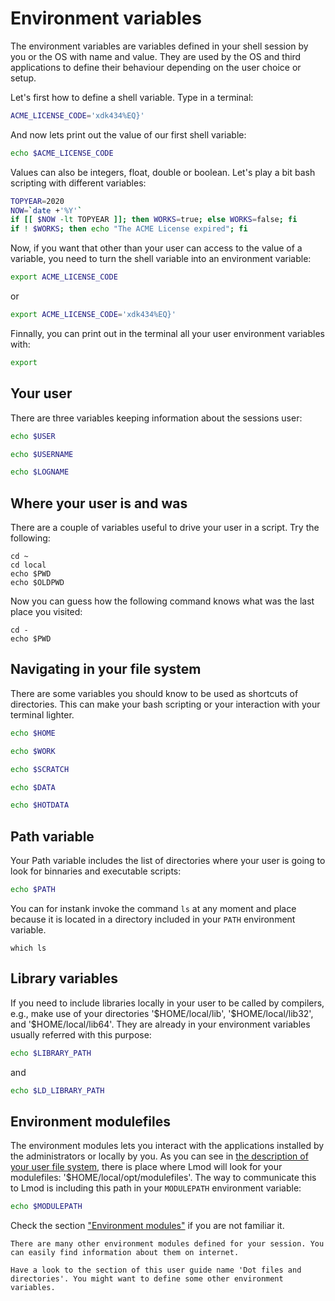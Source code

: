 # Environment variables

The environment variables are variables defined in your shell session by you or the OS with name
and value. They are used by the OS and third applications to define their behaviour depending
on the user choice or setup.

Let's first how to define a shell variable. Type in a terminal:

```bash
ACME_LICENSE_CODE='xdk434%EQ}'
```

And now lets print out the value of our first shell variable:

```bash
echo $ACME_LICENSE_CODE
```

Values can also be integers, float, double or boolean. Let's play a bit bash scripting with different variables:

```bash
TOPYEAR=2020
NOW=`date +'%Y'`
if [[ $NOW -lt TOPYEAR ]]; then WORKS=true; else WORKS=false; fi
if ! $WORKS; then echo "The ACME License expired"; fi
```

Now, if you want that other than your user can access to the value of a variable, you need to turn
the shell variable into an environment variable:

```bash
export ACME_LICENSE_CODE
```

or

```bash
export ACME_LICENSE_CODE='xdk434%EQ}'
```

Finnally, you can print out in the terminal all your user environment variables
with:

```bash
export
```

## Your user

There are three variables keeping information about the sessions user:

```bash
echo $USER
```
```bash
echo $USERNAME
```
```bash
echo $LOGNAME
```

## Where your user is and was

There are a couple of variables useful to drive your user in a script. Try the following:

```
cd ~
cd local
echo $PWD
echo $OLDPWD
```

Now you can guess how the following command knows what was the last place you visited:

```
cd -
echo $PWD
```

## Navigating in your file system

There are some variables you should know to be used as shortcuts of directories. This can make your
bash scripting or your interaction with your terminal lighter.

```bash
echo $HOME
```

```bash
echo $WORK
```

```bash
echo $SCRATCH
```

```bash
echo $DATA
```

```bash
echo $HOTDATA
```

## Path variable

Your Path variable includes the list of directories where your user is going to look for binnaries
and executable scripts:

```bash
echo $PATH
```

You can for instank invoke the command `ls` at any moment and place because it is located in a
directory included in your `PATH` environment variable.

```
which ls
```

## Library variables

If you need to include libraries locally in your user to be called by compilers, e.g., make use of
your directories '\$HOME/local/lib', '\$HOME/local/lib32', and '\$HOME/local/lib64'. They are already in
your environment variables usually referred with this purpose:

```bash
echo $LIBRARY_PATH
```

and

```bash
echo $LD_LIBRARY_PATH
```

## Environment modulefiles

The environment modules lets you interact with the applications installed by the administrators or locally by you. As you can see in [the description of your user file system](user_file_system.md), there is place where Lmod will look for your modulefiles: '\$HOME/local/opt/modulefiles'. The way to communicate
this to Lmod is including this path in your `MODULEPATH` environment variable:

```bash
echo $MODULEPATH
```

Check the section ["Environment modules"](environment_modules.md) if you are not familiar it.

```{note}
There are many other environment modules defined for your session. You can easily find information about them on internet.
```

```{tip}
Have a look to the section of this user guide name 'Dot files and
directories'. You might want to define some other environment variables.
```

